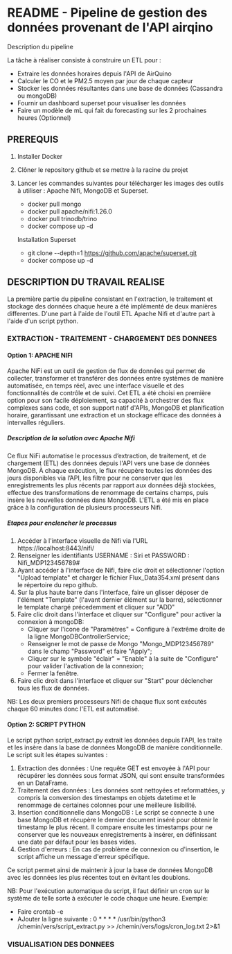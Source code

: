 # README - Pipeline de gestion des données provenant de l'API airqino

Description du pipeline

La tâche à réaliser consiste  à construire un ETL pour :
- Extraire les données horaires depuis l'API de AirQuino
- Calculer le CO et le PM2.5 moyen par jour de chaque capteur
- Stocker les données résultantes dans une base de données (Cassandra ou mongoDB)
- Fournir un dashboard superset pour visualiser les données 
- Faire un modèle de mL qui fait du forecasting sur les 2 prochaines heures (Optionnel)



## PREREQUIS

1. Installer Docker
2. Clôner le repository github et se mettre à la racine du projet
3. Lancer les commandes suivantes pour télécharger les images des outils à utiliser : Apache Nifi, MongoDB et Superset.

    - docker pull mongo
    - docker pull apache/nifi:1.26.0
    - docker pull trinodb/trino
    - docker compose up -d

    Installation Superset
    - git clone --depth=1  https://github.com/apache/superset.git
    - docker compose up -d
    
## DESCRIPTION DU TRAVAIL REALISE 

La première partie du pipeline consistant en l'extraction, le traitement et stockage des données chaque heure a été implémenté de deux manières differentes. D'une part à l'aide de l'outil ETL Apache Nifi et d'autre part à l'aide d'un script python. 

### EXTRACTION - TRAITEMENT - CHARGEMENT DES DONNEES

#### Option 1: APACHE NIFI

Apache NiFi est un outil de gestion de flux de données qui permet de collecter, transformer et transférer des données entre systèmes de manière automatisée, en temps réel, avec une interface visuelle et des fonctionnalités de contrôle et de suivi. 
Cet ETL a été choisi en première option pour son facile déploiement, sa capacité à orchestrer des flux complexes sans code, et son support natif d'APIs, MongoDB et planification horaire, garantissant une extraction et un stockage efficace des données à intervalles réguliers.

##### Description de la solution avec Apache Nifi

Ce flux NiFi automatise le processus d’extraction, de traitement, et de chargement (ETL) des données depuis l'API vers une base de données MongoDB. À chaque exécution, le flux récupère toutes les données des jours disponibles via l’API, les filtre pour ne conserver que les enregistrements les plus récents par rapport aux données déjà stockées, effectue des transformations de renommage de certains champs, puis insère les nouvelles données dans MongoDB. L'ETL a été mis en place grâce à la configuration de plusieurs processeurs Nifi.


##### Etapes pour enclencher le processus

1. Accéder à l'interface visuelle de Nifi via l'URL https://localhost:8443/nifi/ 
2. Renseigner les identifiants USERNAME : Siri et PASSWORD : Nifi_MDP123456789#
3. Ayant accéder à l'interface de Nifi, faire clic droit et sélectionner l'option "Upload template" et charger le fichier Flux_Data354.xml présent dans le répertoire du repo github.
4. Sur la plus haute barre dans l'interface, faire un glisser déposer de l'élément "Template" (l'avant dernier élément sur la barre), sélectionner le template chargé précedemment et cliquer sur "ADD"
5. Faire clic droit dans l'interface et cliquer sur "Configure" pour activer la connexion à mongoDB: 
    - Cliquer sur l'icone de "Paramètres" = Configure à l'extrême droite de la ligne MongoDBControllerService;
    - Renseigner le mot de passe de Mongo "Mongo_MDP123456789" dans le champ "Password" et faire "Apply";
    - Cliquer sur le symbole "éclair" = "Enable" à la suite de "Configure" pour valider l'activation de la connexion;
    - Fermer la fenêtre.
6. Faire clic droit dans l'interface et cliquer sur "Start" pour déclencher tous les flux de données.

NB: Les deux premiers processeurs Nifi de chaque flux sont exécutés chaque 60 minutes donc l'ETL est automatisé.


#### Option 2: SCRIPT PYTHON

Le script python script_extract.py extrait les données depuis l'API, les traite et les insère dans la base de données MongoDB de manière conditionnelle. Le script suit les étapes suivantes :

1. Extraction des données : Une requête GET est envoyée à l'API pour récupérer les données sous format JSON, qui sont ensuite transformées en un DataFrame.
2. Traitement des données : Les données sont nettoyées et reformattées, y compris la conversion des timestamps en objets datetime et le renommage de certaines colonnes pour une meilleure lisibilité.
3. Insertion conditionnelle dans MongoDB : Le script se connecte à une base MongoDB et récupère le dernier document inséré pour obtenir le timestamp le plus récent. Il compare ensuite les timestamps pour ne conserver que les nouveaux enregistrements à insérer, en définissant une date par défaut pour les bases vides.
4. Gestion d'erreurs : En cas de problème de connexion ou d'insertion, le script affiche un message d'erreur spécifique.

Ce script permet ainsi de maintenir à jour la base de données MongoDB avec les données les plus récentes tout en évitant les doublons.

NB: Pour l'exécution automatique du script, il faut définir un cron sur le système de telle sorte à exécuter le code chaque une heure. Exemple:
- Faire crontab -e
- AJouter la ligne suivante :
0 * * * * /usr/bin/python3 /chemin/vers/script_extract.py >> /chemin/vers/logs/cron_log.txt 2>&1



### VISUALISATION DES DONNEES
